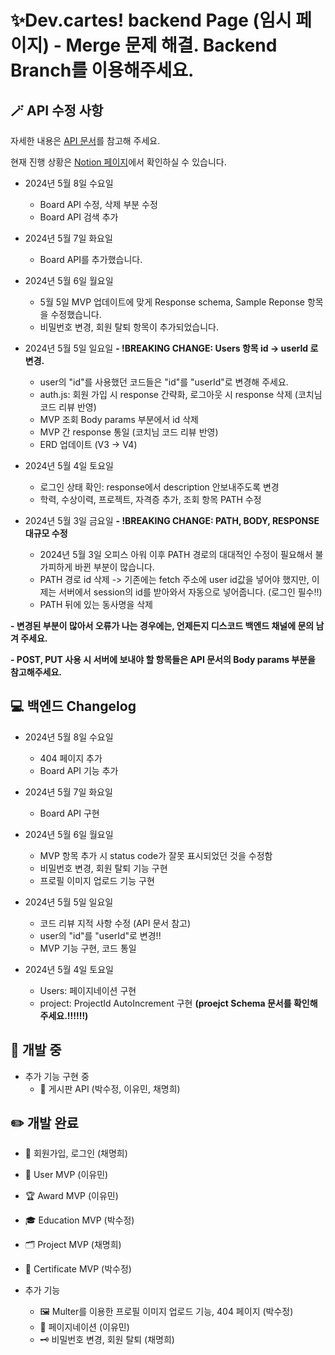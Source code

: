 # ✨Dev.cartes! backend Page (임시 페이지) - Merge 문제 해결. Backend Branch를 이용해주세요.

## 🪄 API 수정 사항

자세한 내용은 [API 문서](https://docs.google.com/spreadsheets/d/1xZFiT2gpMSSY5c2hOz8VhJL_gC7Prh9ZJ5Q6wfp4Itk/edit?usp=sharing)를 참고해 주세요.

현재 진행 상황은 [Notion 페이지](https://www.notion.so/Devcartes-14aa0f1e311d4c3a9bcb09dd15122bc6)에서 확인하실 수 있습니다.

- 2024년 5월 8일 수요일

  - Board API 수정, 삭제 부분 수정
  - Board API 검색 추가

- 2024년 5월 7일 화요일

  - Board API를 추가했습니다.

- 2024년 5월 6일 월요일

  - 5월 5일 MVP 업데이트에 맞게 Response schema, Sample Reponse 항목을 수정했습니다.
  - 비밀번호 변경, 회원 탈퇴 항목이 추가되었습니다.

- 2024년 5월 5일 일요일
  **- !BREAKING CHANGE: Users 항목 id -> userId 로 변경.**

  - user의 "id"를 사용했던 코드들은 "id"를 "userId"로 변경해 주세요.
  - auth.js: 회원 가입 시 response 간략화, 로그아웃 시 response 삭제 (코치님 코드 리뷰 반영)
  - MVP 조회 Body params 부분에서 id 삭제
  - MVP 간 response 통일 (코치님 코드 리뷰 반영)
  - ERD 업데이트 (V3 -> V4)

- 2024년 5월 4일 토요일

  - 로그인 상태 확인: response에서 description 안보내주도록 변경
  - 학력, 수상이력, 프로젝트, 자격증 추가, 조회 항목 PATH 수정

- 2024년 5월 3일 금요일
  **- !BREAKING CHANGE: PATH, BODY, RESPONSE 대규모 수정**

  - 2024년 5월 3일 오피스 아워 이후 PATH 경로의 대대적인 수정이 필요해서 불가피하게 바뀐 부분이 많습니다.
  - PATH 경로 id 삭제 -> 기존에는 fetch 주소에 user id값을 넣어야 했지만, 이제는 서버에서 session의 id를 받아와서 자동으로 넣어줍니다. (로그인 필수!!)
  - PATH 뒤에 있는 동사명을 삭제

**- 변경된 부분이 많아서 오류가 나는 경우에는, 언제든지 디스코드 백엔드 채널에 문의 남겨 주세요.**

**- POST, PUT 사용 시 서버에 보내야 할 항목들은 API 문서의 Body params 부분을 참고해주세요.**

## 💻 백엔드 Changelog

- 2024년 5월 8일 수요일

  - 404 페이지 추가
  - Board API 기능 추가

- 2024년 5월 7일 화요일

  - Board API 구현

- 2024년 5월 6일 월요일

  - MVP 항목 추가 시 status code가 잘못 표시되었던 것을 수정함
  - 비밀번호 변경, 회원 탈퇴 기능 구현
  - 프로필 이미지 업로드 기능 구현

- 2024년 5월 5일 일요일

  - 코드 리뷰 지적 사항 수정 (API 문서 참고)
  - user의 "id"를 "userId"로 변경!!
  - MVP 기능 구현, 코드 통일

- 2024년 5월 4일 토요일

  - Users: 페이지네이션 구현
  - project: ProjectId AutoIncrement 구현 **(proejct Schema 문서를 확인해주세요.!!!!!!)**

## 🔧 개발 중

- 추가 기능 구현 중
  - 📝 게시판 API (박수정, 이유민, 채명희)

## ✏️ 개발 완료

- 🔑 회원가입, 로그인 (채명희)
- 🧸 User MVP (이유민)
- 🏆 Award MVP (이유민)
- 🎓 Education MVP (박수정)
- 🗂️ Project MVP (채명희)
- ️🪪 Certificate MVP (박수정)

- 추가 기능
  - 🖼️ Multer를 이용한 프로필 이미지 업로드 기능, 404 페이지 (박수정)
  - 📄 페이지네이션 (이유민)
  - 🗝️ 비밀번호 변경, 회원 탈퇴 (채명희)
